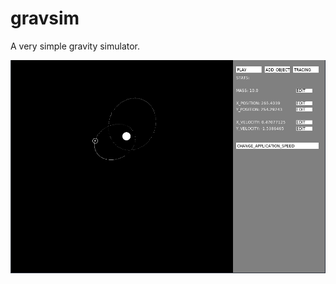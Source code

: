 # gravsim
A very simple gravity simulator.

![Alt text](./res/Screenshot.png?raw=true "Optional Title")
